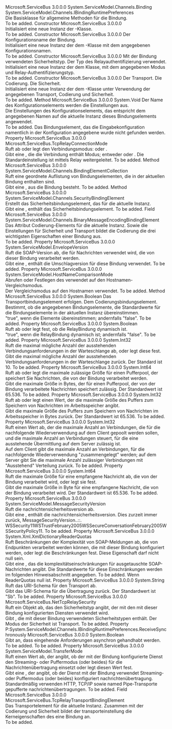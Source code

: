 <Type Name="NetTcpRelayBindingBase" FullName="Microsoft.ServiceBus.NetTcpRelayBindingBase">
  <TypeSignature Language="C#" Value="public abstract class NetTcpRelayBindingBase : System.ServiceModel.Channels.Binding, System.ServiceModel.Channels.IBindingRuntimePreferences" />
  <TypeSignature Language="ILAsm" Value=".class public auto ansi abstract beforefieldinit NetTcpRelayBindingBase extends System.ServiceModel.Channels.Binding implements class System.ServiceModel.Channels.IBindingRuntimePreferences" />
  <TypeSignature Language="DocId" Value="T:Microsoft.ServiceBus.NetTcpRelayBindingBase" />
  <TypeSignature Language="VB.NET" Value="Public MustInherit Class NetTcpRelayBindingBase&#xA;Inherits Binding&#xA;Implements IBindingRuntimePreferences" />
  <TypeSignature Language="F#" Value="type NetTcpRelayBindingBase = class&#xA;    inherit Binding&#xA;    interface IBindingRuntimePreferences" />
  <AssemblyInfo>
    <AssemblyName>Microsoft.ServiceBus</AssemblyName>
    <AssemblyVersion>3.0.0.0</AssemblyVersion>
  </AssemblyInfo>
  <Base>
    <BaseTypeName>System.ServiceModel.Channels.Binding</BaseTypeName>
  </Base>
  <Interfaces>
    <Interface>
      <InterfaceName>System.ServiceModel.Channels.IBindingRuntimePreferences</InterfaceName>
    </Interface>
  </Interfaces>
  <Docs>
    <summary>Die Basisklasse für allgemeine Methoden für die <see cref="T:Microsoft.ServiceBus.NetTcpRelayBinding" /> Bindung.</summary>
    <remarks>To be added.</remarks>
  </Docs>
  <Members>
    <Member MemberName=".ctor">
      <MemberSignature Language="C#" Value="protected NetTcpRelayBindingBase ();" />
      <MemberSignature Language="ILAsm" Value=".method familyhidebysig specialname rtspecialname instance void .ctor() cil managed" />
      <MemberSignature Language="DocId" Value="M:Microsoft.ServiceBus.NetTcpRelayBindingBase.#ctor" />
      <MemberSignature Language="VB.NET" Value="Protected Sub New ()" />
      <MemberType>Constructor</MemberType>
      <AssemblyInfo>
        <AssemblyName>Microsoft.ServiceBus</AssemblyName>
        <AssemblyVersion>3.0.0.0</AssemblyVersion>
      </AssemblyInfo>
      <Parameters />
      <Docs>
        <summary>Initialisiert eine neue Instanz der <see cref="T:Microsoft.ServiceBus.NetTcpRelayBindingBase" />-Klasse.</summary>
        <remarks>To be added.</remarks>
      </Docs>
    </Member>
    <Member MemberName=".ctor">
      <MemberSignature Language="C#" Value="protected NetTcpRelayBindingBase (string configurationName);" />
      <MemberSignature Language="ILAsm" Value=".method familyhidebysig specialname rtspecialname instance void .ctor(string configurationName) cil managed" />
      <MemberSignature Language="DocId" Value="M:Microsoft.ServiceBus.NetTcpRelayBindingBase.#ctor(System.String)" />
      <MemberSignature Language="VB.NET" Value="Protected Sub New (configurationName As String)" />
      <MemberSignature Language="F#" Value="new Microsoft.ServiceBus.NetTcpRelayBindingBase : string -&gt; Microsoft.ServiceBus.NetTcpRelayBindingBase" Usage="new Microsoft.ServiceBus.NetTcpRelayBindingBase configurationName" />
      <MemberType>Constructor</MemberType>
      <AssemblyInfo>
        <AssemblyName>Microsoft.ServiceBus</AssemblyName>
        <AssemblyVersion>3.0.0.0</AssemblyVersion>
      </AssemblyInfo>
      <Parameters>
        <Parameter Name="configurationName" Type="System.String" />
      </Parameters>
      <Docs>
        <param name="configurationName">Der Konfigurationsname der Bindung.</param>
        <summary>Initialisiert eine neue Instanz der dem <see cref="T:Microsoft.ServiceBus.NetTcpRelayBindingBase" /> -Klasse mit dem angegebenen Konfigurationsnamen.</summary>
        <remarks>To be added.</remarks>
      </Docs>
    </Member>
    <Member MemberName=".ctor">
      <MemberSignature Language="C#" Value="protected NetTcpRelayBindingBase (Microsoft.ServiceBus.EndToEndSecurityMode securityMode, Microsoft.ServiceBus.RelayClientAuthenticationType relayClientAuthenticationType);" />
      <MemberSignature Language="ILAsm" Value=".method familyhidebysig specialname rtspecialname instance void .ctor(valuetype Microsoft.ServiceBus.EndToEndSecurityMode securityMode, valuetype Microsoft.ServiceBus.RelayClientAuthenticationType relayClientAuthenticationType) cil managed" />
      <MemberSignature Language="DocId" Value="M:Microsoft.ServiceBus.NetTcpRelayBindingBase.#ctor(Microsoft.ServiceBus.EndToEndSecurityMode,Microsoft.ServiceBus.RelayClientAuthenticationType)" />
      <MemberSignature Language="F#" Value="new Microsoft.ServiceBus.NetTcpRelayBindingBase : Microsoft.ServiceBus.EndToEndSecurityMode * Microsoft.ServiceBus.RelayClientAuthenticationType -&gt; Microsoft.ServiceBus.NetTcpRelayBindingBase" Usage="new Microsoft.ServiceBus.NetTcpRelayBindingBase (securityMode, relayClientAuthenticationType)" />
      <MemberType>Constructor</MemberType>
      <AssemblyInfo>
        <AssemblyName>Microsoft.ServiceBus</AssemblyName>
        <AssemblyVersion>3.0.0.0</AssemblyVersion>
      </AssemblyInfo>
      <Parameters>
        <Parameter Name="securityMode" Type="Microsoft.ServiceBus.EndToEndSecurityMode" />
        <Parameter Name="relayClientAuthenticationType" Type="Microsoft.ServiceBus.RelayClientAuthenticationType" />
      </Parameters>
      <Docs>
        <param name="securityMode">Mit der Bindung verwendeten Sicherheitstyp.</param>
        <param name="relayClientAuthenticationType">Der Typ des Relayauthentifizierung verwendet.</param>
        <summary>Initialisiert eine neue Instanz der dem <see cref="T:Microsoft.ServiceBus.NetTcpRelayBindingBase" /> Klasse, mit dem angegebenen Modus und Relay-Authentifizierungstyp.</summary>
        <remarks>To be added.</remarks>
      </Docs>
    </Member>
    <Member MemberName=".ctor">
      <MemberSignature Language="C#" Value="protected NetTcpRelayBindingBase (Microsoft.ServiceBus.TcpRelayTransportBindingElement transport, System.ServiceModel.Channels.BinaryMessageEncodingBindingElement encoding, Microsoft.ServiceBus.NetTcpRelaySecurity security);" />
      <MemberSignature Language="ILAsm" Value=".method familyhidebysig specialname rtspecialname instance void .ctor(class Microsoft.ServiceBus.TcpRelayTransportBindingElement transport, class System.ServiceModel.Channels.BinaryMessageEncodingBindingElement encoding, class Microsoft.ServiceBus.NetTcpRelaySecurity security) cil managed" />
      <MemberSignature Language="DocId" Value="M:Microsoft.ServiceBus.NetTcpRelayBindingBase.#ctor(Microsoft.ServiceBus.TcpRelayTransportBindingElement,System.ServiceModel.Channels.BinaryMessageEncodingBindingElement,Microsoft.ServiceBus.NetTcpRelaySecurity)" />
      <MemberSignature Language="VB.NET" Value="Protected Sub New (transport As TcpRelayTransportBindingElement, encoding As BinaryMessageEncodingBindingElement, security As NetTcpRelaySecurity)" />
      <MemberSignature Language="F#" Value="new Microsoft.ServiceBus.NetTcpRelayBindingBase : Microsoft.ServiceBus.TcpRelayTransportBindingElement * System.ServiceModel.Channels.BinaryMessageEncodingBindingElement * Microsoft.ServiceBus.NetTcpRelaySecurity -&gt; Microsoft.ServiceBus.NetTcpRelayBindingBase" Usage="new Microsoft.ServiceBus.NetTcpRelayBindingBase (transport, encoding, security)" />
      <MemberType>Constructor</MemberType>
      <AssemblyInfo>
        <AssemblyName>Microsoft.ServiceBus</AssemblyName>
        <AssemblyVersion>3.0.0.0</AssemblyVersion>
      </AssemblyInfo>
      <Parameters>
        <Parameter Name="transport" Type="Microsoft.ServiceBus.TcpRelayTransportBindingElement" />
        <Parameter Name="encoding" Type="System.ServiceModel.Channels.BinaryMessageEncodingBindingElement" />
        <Parameter Name="security" Type="Microsoft.ServiceBus.NetTcpRelaySecurity" />
      </Parameters>
      <Docs>
        <param name="transport"> Der Transport.</param>
        <param name="encoding"> Die Codierung.</param>
        <param name="security"> Die Sicherheit.</param>
        <summary>Initialisiert eine neue Instanz der dem<see cref="T:Microsoft.ServiceBus.NetTcpRelayBindingBase" /> -Klasse unter Verwendung der angegebenen Transport, Codierung und Sicherheit.</summary>
        <remarks>To be added.</remarks>
      </Docs>
    </Member>
    <Member MemberName="ApplyConfiguration">
      <MemberSignature Language="C#" Value="protected virtual void ApplyConfiguration (string configurationName);" />
      <MemberSignature Language="ILAsm" Value=".method familyhidebysig newslot virtual instance void ApplyConfiguration(string configurationName) cil managed" />
      <MemberSignature Language="DocId" Value="M:Microsoft.ServiceBus.NetTcpRelayBindingBase.ApplyConfiguration(System.String)" />
      <MemberSignature Language="VB.NET" Value="Protected Overridable Sub ApplyConfiguration (configurationName As String)" />
      <MemberSignature Language="F#" Value="abstract member ApplyConfiguration : string -&gt; unit&#xA;override this.ApplyConfiguration : string -&gt; unit" Usage="netTcpRelayBindingBase.ApplyConfiguration configurationName" />
      <MemberType>Method</MemberType>
      <AssemblyInfo>
        <AssemblyName>Microsoft.ServiceBus</AssemblyName>
        <AssemblyVersion>3.0.0.0</AssemblyVersion>
      </AssemblyInfo>
      <ReturnValue>
        <ReturnType>System.Void</ReturnType>
      </ReturnValue>
      <Parameters>
        <Parameter Name="configurationName" Type="System.String" />
      </Parameters>
      <Docs>
        <param name="configurationName">Der Name des Konfigurationselements werden die Einstellungen aus.</param>
        <summary>Die Einstellungen des Konfigurationselements, das entspricht dem angegebenen Namen auf die aktuelle Instanz dieses Bindungselements angewendet.</summary>
        <remarks>To be added.</remarks>
        <exception cref="T:System.Configuration.ConfigurationErrorsException">Das Bindungselement, das die Eingabekonfiguration namentlich in der Konfiguration angegebene wurde nicht gefunden werden.</exception>
      </Docs>
    </Member>
    <Member MemberName="ConnectionMode">
      <MemberSignature Language="C#" Value="public Microsoft.ServiceBus.TcpRelayConnectionMode ConnectionMode { get; set; }" />
      <MemberSignature Language="ILAsm" Value=".property instance valuetype Microsoft.ServiceBus.TcpRelayConnectionMode ConnectionMode" />
      <MemberSignature Language="DocId" Value="P:Microsoft.ServiceBus.NetTcpRelayBindingBase.ConnectionMode" />
      <MemberSignature Language="VB.NET" Value="Public Property ConnectionMode As TcpRelayConnectionMode" />
      <MemberSignature Language="F#" Value="member this.ConnectionMode : Microsoft.ServiceBus.TcpRelayConnectionMode with get, set" Usage="Microsoft.ServiceBus.NetTcpRelayBindingBase.ConnectionMode" />
      <MemberType>Property</MemberType>
      <AssemblyInfo>
        <AssemblyName>Microsoft.ServiceBus</AssemblyName>
        <AssemblyVersion>3.0.0.0</AssemblyVersion>
      </AssemblyInfo>
      <ReturnValue>
        <ReturnType>Microsoft.ServiceBus.TcpRelayConnectionMode</ReturnType>
      </ReturnValue>
      <Docs>
        <summary>Ruft ab oder legt den Verbindungsmodus: <see cref="F:Microsoft.ServiceBus.TcpRelayConnectionMode.Hybrid" /> oder <see cref="F:Microsoft.ServiceBus.TcpRelayConnectionMode.Relayed" />.</summary>
        <value>Gibt eine <see cref="T:Microsoft.ServiceBus.TcpRelayConnectionMode" /> , die die Verbindung enthält Modus; entweder <see cref="F:Microsoft.ServiceBus.TcpRelayConnectionMode.Hybrid" /> oder <see cref="F:Microsoft.ServiceBus.TcpRelayConnectionMode.Relayed" />. Die Standardeinstellung ist mittels Relay weitergeleitet.</value>
        <remarks>To be added.</remarks>
      </Docs>
    </Member>
    <Member MemberName="CreateBindingElements">
      <MemberSignature Language="C#" Value="public override System.ServiceModel.Channels.BindingElementCollection CreateBindingElements ();" />
      <MemberSignature Language="ILAsm" Value=".method public hidebysig virtual instance class System.ServiceModel.Channels.BindingElementCollection CreateBindingElements() cil managed" />
      <MemberSignature Language="DocId" Value="M:Microsoft.ServiceBus.NetTcpRelayBindingBase.CreateBindingElements" />
      <MemberSignature Language="VB.NET" Value="Public Overrides Function CreateBindingElements () As BindingElementCollection" />
      <MemberSignature Language="F#" Value="override this.CreateBindingElements : unit -&gt; System.ServiceModel.Channels.BindingElementCollection" Usage="netTcpRelayBindingBase.CreateBindingElements " />
      <MemberType>Method</MemberType>
      <AssemblyInfo>
        <AssemblyName>Microsoft.ServiceBus</AssemblyName>
        <AssemblyVersion>3.0.0.0</AssemblyVersion>
      </AssemblyInfo>
      <ReturnValue>
        <ReturnType>System.ServiceModel.Channels.BindingElementCollection</ReturnType>
      </ReturnValue>
      <Parameters />
      <Docs>
        <summary>Ruft eine geordnete Auflistung von Bindungselementen, die in der aktuellen Bindung enthalten sind.</summary>
        <returns>Gibt eine <see cref="T:System.ServiceModel.Channels.BindingElementCollection" /> , aus die Bindung besteht.</returns>
        <remarks>To be added.</remarks>
      </Docs>
    </Member>
    <Member MemberName="CreateMessageSecurity">
      <MemberSignature Language="C#" Value="protected internal abstract System.ServiceModel.Channels.SecurityBindingElement CreateMessageSecurity ();" />
      <MemberSignature Language="ILAsm" Value=".method familyorassemblyhidebysig newslot virtual instance class System.ServiceModel.Channels.SecurityBindingElement CreateMessageSecurity() cil managed" />
      <MemberSignature Language="DocId" Value="M:Microsoft.ServiceBus.NetTcpRelayBindingBase.CreateMessageSecurity" />
      <MemberSignature Language="VB.NET" Value="Protected Friend MustOverride Function CreateMessageSecurity () As SecurityBindingElement" />
      <MemberSignature Language="F#" Value="abstract member CreateMessageSecurity : unit -&gt; System.ServiceModel.Channels.SecurityBindingElement" Usage="netTcpRelayBindingBase.CreateMessageSecurity " />
      <MemberType>Method</MemberType>
      <AssemblyInfo>
        <AssemblyName>Microsoft.ServiceBus</AssemblyName>
        <AssemblyVersion>3.0.0.0</AssemblyVersion>
      </AssemblyInfo>
      <ReturnValue>
        <ReturnType>System.ServiceModel.Channels.SecurityBindingElement</ReturnType>
      </ReturnValue>
      <Parameters />
      <Docs>
        <summary>Erstellt das Sicherheitsbindungselement, das für die aktuelle Instanz.</summary>
        <returns>Gibt eine <see cref="T:System.ServiceModel.Channels.SecurityBindingElement" /> , enthält das Sicherheitsbindungselement.</returns>
        <remarks>To be added.</remarks>
      </Docs>
    </Member>
    <Member MemberName="encoding">
      <MemberSignature Language="C#" Value="protected internal System.ServiceModel.Channels.BinaryMessageEncodingBindingElement encoding;" />
      <MemberSignature Language="ILAsm" Value=".field familyorassembly class System.ServiceModel.Channels.BinaryMessageEncodingBindingElement encoding" />
      <MemberSignature Language="DocId" Value="F:Microsoft.ServiceBus.NetTcpRelayBindingBase.encoding" />
      <MemberSignature Language="VB.NET" Value="Protected Friend encoding As BinaryMessageEncodingBindingElement " />
      <MemberSignature Language="F#" Value="val mutable encoding : System.ServiceModel.Channels.BinaryMessageEncodingBindingElement" Usage="Microsoft.ServiceBus.NetTcpRelayBindingBase.encoding" />
      <MemberType>Field</MemberType>
      <AssemblyInfo>
        <AssemblyName>Microsoft.ServiceBus</AssemblyName>
        <AssemblyVersion>3.0.0.0</AssemblyVersion>
      </AssemblyInfo>
      <ReturnValue>
        <ReturnType>System.ServiceModel.Channels.BinaryMessageEncodingBindingElement</ReturnType>
      </ReturnValue>
      <Docs>
        <summary>Das Attribut Codierung-Elements für die aktuelle Instanz. Sowie die Einstellungen für Sicherheit und Transport bildet die Codierung die drei wichtigsten Eigenschaften einer Bindung aus.</summary>
        <remarks>To be added.</remarks>
      </Docs>
    </Member>
    <Member MemberName="EnvelopeVersion">
      <MemberSignature Language="C#" Value="public System.ServiceModel.EnvelopeVersion EnvelopeVersion { get; }" />
      <MemberSignature Language="ILAsm" Value=".property instance class System.ServiceModel.EnvelopeVersion EnvelopeVersion" />
      <MemberSignature Language="DocId" Value="P:Microsoft.ServiceBus.NetTcpRelayBindingBase.EnvelopeVersion" />
      <MemberSignature Language="VB.NET" Value="Public ReadOnly Property EnvelopeVersion As EnvelopeVersion" />
      <MemberSignature Language="F#" Value="member this.EnvelopeVersion : System.ServiceModel.EnvelopeVersion" Usage="Microsoft.ServiceBus.NetTcpRelayBindingBase.EnvelopeVersion" />
      <MemberType>Property</MemberType>
      <AssemblyInfo>
        <AssemblyName>Microsoft.ServiceBus</AssemblyName>
        <AssemblyVersion>3.0.0.0</AssemblyVersion>
      </AssemblyInfo>
      <ReturnValue>
        <ReturnType>System.ServiceModel.EnvelopeVersion</ReturnType>
      </ReturnValue>
      <Docs>
        <summary>Ruft die SOAP-Version ab, die für Nachrichten verwendet wird, die von dieser Bindung verarbeitet werden.</summary>
        <value>Gibt eine <see cref="T:System.ServiceModel.EnvelopeVersion" /> , enthält die Umschlagversion für diese Bindung verwendet.</value>
        <remarks>To be added.</remarks>
      </Docs>
    </Member>
    <Member MemberName="HostNameComparisonMode">
      <MemberSignature Language="C#" Value="public System.ServiceModel.HostNameComparisonMode HostNameComparisonMode { get; set; }" />
      <MemberSignature Language="ILAsm" Value=".property instance valuetype System.ServiceModel.HostNameComparisonMode HostNameComparisonMode" />
      <MemberSignature Language="DocId" Value="P:Microsoft.ServiceBus.NetTcpRelayBindingBase.HostNameComparisonMode" />
      <MemberSignature Language="VB.NET" Value="Public Property HostNameComparisonMode As HostNameComparisonMode" />
      <MemberSignature Language="F#" Value="member this.HostNameComparisonMode : System.ServiceModel.HostNameComparisonMode with get, set" Usage="Microsoft.ServiceBus.NetTcpRelayBindingBase.HostNameComparisonMode" />
      <MemberType>Property</MemberType>
      <AssemblyInfo>
        <AssemblyName>Microsoft.ServiceBus</AssemblyName>
        <AssemblyVersion>3.0.0.0</AssemblyVersion>
      </AssemblyInfo>
      <ReturnValue>
        <ReturnType>System.ServiceModel.HostNameComparisonMode</ReturnType>
      </ReturnValue>
      <Docs>
        <summary>Abrufen oder Festlegen des verwendet auf den Hostnamen-Vergleichsmodus.</summary>
        <value>Der Vergleichsmodus auf den Hostnamen verwendet.</value>
        <remarks>To be added.</remarks>
      </Docs>
    </Member>
    <Member MemberName="IsBindingElementsMatch">
      <MemberSignature Language="C#" Value="protected bool IsBindingElementsMatch (Microsoft.ServiceBus.TcpRelayTransportBindingElement transport, System.ServiceModel.Channels.BinaryMessageEncodingBindingElement encoding);" />
      <MemberSignature Language="ILAsm" Value=".method familyhidebysig instance bool IsBindingElementsMatch(class Microsoft.ServiceBus.TcpRelayTransportBindingElement transport, class System.ServiceModel.Channels.BinaryMessageEncodingBindingElement encoding) cil managed" />
      <MemberSignature Language="DocId" Value="M:Microsoft.ServiceBus.NetTcpRelayBindingBase.IsBindingElementsMatch(Microsoft.ServiceBus.TcpRelayTransportBindingElement,System.ServiceModel.Channels.BinaryMessageEncodingBindingElement)" />
      <MemberSignature Language="VB.NET" Value="Protected Function IsBindingElementsMatch (transport As TcpRelayTransportBindingElement, encoding As BinaryMessageEncodingBindingElement) As Boolean" />
      <MemberSignature Language="F#" Value="member this.IsBindingElementsMatch : Microsoft.ServiceBus.TcpRelayTransportBindingElement * System.ServiceModel.Channels.BinaryMessageEncodingBindingElement -&gt; bool" Usage="netTcpRelayBindingBase.IsBindingElementsMatch (transport, encoding)" />
      <MemberType>Method</MemberType>
      <AssemblyInfo>
        <AssemblyName>Microsoft.ServiceBus</AssemblyName>
        <AssemblyVersion>3.0.0.0</AssemblyVersion>
      </AssemblyInfo>
      <ReturnValue>
        <ReturnType>System.Boolean</ReturnType>
      </ReturnValue>
      <Parameters>
        <Parameter Name="transport" Type="Microsoft.ServiceBus.TcpRelayTransportBindingElement" />
        <Parameter Name="encoding" Type="System.ServiceModel.Channels.BinaryMessageEncodingBindingElement" />
      </Parameters>
      <Docs>
        <param name="transport"> Das Transportbindungselement erfolgen.</param>
        <param name="encoding"> Dem Codierungsbindungselement.</param>
        <summary>Bestimmt, ob die angegebenen Bindungselemente, die Standardwerte für die Bindungselemente in der aktuellen Instanz übereinstimmen.</summary>
        <returns>"true", wenn die Elemente übereinstimmen; andernfalls "false".</returns>
        <remarks>To be added.</remarks>
      </Docs>
    </Member>
    <Member MemberName="IsDynamic">
      <MemberSignature Language="C#" Value="public bool IsDynamic { get; set; }" />
      <MemberSignature Language="ILAsm" Value=".property instance bool IsDynamic" />
      <MemberSignature Language="DocId" Value="P:Microsoft.ServiceBus.NetTcpRelayBindingBase.IsDynamic" />
      <MemberSignature Language="VB.NET" Value="Public Property IsDynamic As Boolean" />
      <MemberSignature Language="F#" Value="member this.IsDynamic : bool with get, set" Usage="Microsoft.ServiceBus.NetTcpRelayBindingBase.IsDynamic" />
      <MemberType>Property</MemberType>
      <AssemblyInfo>
        <AssemblyName>Microsoft.ServiceBus</AssemblyName>
        <AssemblyVersion>3.0.0.0</AssemblyVersion>
      </AssemblyInfo>
      <ReturnValue>
        <ReturnType>System.Boolean</ReturnType>
      </ReturnValue>
      <Docs>
        <summary>Ruft ab oder legt fest, ob die RelayBindung dynamisch ist.</summary>
        <value>"true", wenn die RelayBindung dynamisch ist; andernfalls "false".</value>
        <remarks>To be added.</remarks>
      </Docs>
    </Member>
    <Member MemberName="ListenBacklog">
      <MemberSignature Language="C#" Value="public int ListenBacklog { get; set; }" />
      <MemberSignature Language="ILAsm" Value=".property instance int32 ListenBacklog" />
      <MemberSignature Language="DocId" Value="P:Microsoft.ServiceBus.NetTcpRelayBindingBase.ListenBacklog" />
      <MemberSignature Language="VB.NET" Value="Public Property ListenBacklog As Integer" />
      <MemberSignature Language="F#" Value="member this.ListenBacklog : int with get, set" Usage="Microsoft.ServiceBus.NetTcpRelayBindingBase.ListenBacklog" />
      <MemberType>Property</MemberType>
      <AssemblyInfo>
        <AssemblyName>Microsoft.ServiceBus</AssemblyName>
        <AssemblyVersion>3.0.0.0</AssemblyVersion>
      </AssemblyInfo>
      <ReturnValue>
        <ReturnType>System.Int32</ReturnType>
      </ReturnValue>
      <Docs>
        <summary>Ruft die maximal mögliche Anzahl der ausstehenden Verbindungsanforderungen in der Warteschlange ab, oder legt diese fest.</summary>
        <value>Gibt die maximal mögliche Anzahl der ausstehenden Verbindungsanforderungen in der Warteschlange zurück. Der Standard ist 10.</value>
        <remarks>To be added.</remarks>
      </Docs>
    </Member>
    <Member MemberName="MaxBufferPoolSize">
      <MemberSignature Language="C#" Value="public long MaxBufferPoolSize { get; set; }" />
      <MemberSignature Language="ILAsm" Value=".property instance int64 MaxBufferPoolSize" />
      <MemberSignature Language="DocId" Value="P:Microsoft.ServiceBus.NetTcpRelayBindingBase.MaxBufferPoolSize" />
      <MemberSignature Language="VB.NET" Value="Public Property MaxBufferPoolSize As Long" />
      <MemberSignature Language="F#" Value="member this.MaxBufferPoolSize : int64 with get, set" Usage="Microsoft.ServiceBus.NetTcpRelayBindingBase.MaxBufferPoolSize" />
      <MemberType>Property</MemberType>
      <AssemblyInfo>
        <AssemblyName>Microsoft.ServiceBus</AssemblyName>
        <AssemblyVersion>3.0.0.0</AssemblyVersion>
      </AssemblyInfo>
      <ReturnValue>
        <ReturnType>System.Int64</ReturnType>
      </ReturnValue>
      <Docs>
        <summary>Ruft ab oder legt die maximale zulässige Größe für einen Pufferpool, der speichert Sie Nachrichten, die von der Bindung verarbeitet werden.</summary>
        <value>Gibt die maximale Größe in Bytes, der für einen Pufferpool, der von der Bindung verarbeitete Nachrichten speichert zulässig. Der Standardwert ist 65.536.</value>
        <remarks>To be added.</remarks>
      </Docs>
    </Member>
    <Member MemberName="MaxBufferSize">
      <MemberSignature Language="C#" Value="public int MaxBufferSize { get; set; }" />
      <MemberSignature Language="ILAsm" Value=".property instance int32 MaxBufferSize" />
      <MemberSignature Language="DocId" Value="P:Microsoft.ServiceBus.NetTcpRelayBindingBase.MaxBufferSize" />
      <MemberSignature Language="VB.NET" Value="Public Property MaxBufferSize As Integer" />
      <MemberSignature Language="F#" Value="member this.MaxBufferSize : int with get, set" Usage="Microsoft.ServiceBus.NetTcpRelayBindingBase.MaxBufferSize" />
      <MemberType>Property</MemberType>
      <AssemblyInfo>
        <AssemblyName>Microsoft.ServiceBus</AssemblyName>
        <AssemblyVersion>3.0.0.0</AssemblyVersion>
      </AssemblyInfo>
      <ReturnValue>
        <ReturnType>System.Int32</ReturnType>
      </ReturnValue>
      <Docs>
        <summary>Ruft ab oder legt einen Wert, der die maximale Größe des Puffers zum Speichern von Nachrichten im Arbeitsspeicher angibt.</summary>
        <value>Gibt die maximale Größe des Puffers zum Speichern von Nachrichten im Arbeitsspeicher in Bytes zurück. Der Standardwert ist 65.536.</value>
        <remarks>To be added.</remarks>
      </Docs>
    </Member>
    <Member MemberName="MaxConnections">
      <MemberSignature Language="C#" Value="public int MaxConnections { get; set; }" />
      <MemberSignature Language="ILAsm" Value=".property instance int32 MaxConnections" />
      <MemberSignature Language="DocId" Value="P:Microsoft.ServiceBus.NetTcpRelayBindingBase.MaxConnections" />
      <MemberSignature Language="VB.NET" Value="Public Property MaxConnections As Integer" />
      <MemberSignature Language="F#" Value="member this.MaxConnections : int with get, set" Usage="Microsoft.ServiceBus.NetTcpRelayBindingBase.MaxConnections" />
      <MemberType>Property</MemberType>
      <AssemblyInfo>
        <AssemblyName>Microsoft.ServiceBus</AssemblyName>
        <AssemblyVersion>3.0.0.0</AssemblyVersion>
      </AssemblyInfo>
      <ReturnValue>
        <ReturnType>System.Int32</ReturnType>
      </ReturnValue>
      <Docs>
        <summary>Ruft einen Wert ab, der die maximale Anzahl an Verbindungen, die für die nachfolgende Wiederverwendung auf dem Client gepoolt werden sollen, und die maximale Anzahl an Verbindungen steuert, für die eine ausstehende Übermittlung auf dem Server zulässig ist.</summary>
        <value>Auf dem Client gibt die maximale Anzahl an Verbindungen, für die nachfolgende Wiederverwendung "zusammengelegt" werden; auf dem Server gibt Sie die maximale Anzahl zulässiger Verbindungen mit "Ausstehend" Verteilung zurück.</value>
        <remarks>To be added.</remarks>
      </Docs>
    </Member>
    <Member MemberName="MaxReceivedMessageSize">
      <MemberSignature Language="C#" Value="public long MaxReceivedMessageSize { get; set; }" />
      <MemberSignature Language="ILAsm" Value=".property instance int64 MaxReceivedMessageSize" />
      <MemberSignature Language="DocId" Value="P:Microsoft.ServiceBus.NetTcpRelayBindingBase.MaxReceivedMessageSize" />
      <MemberSignature Language="VB.NET" Value="Public Property MaxReceivedMessageSize As Long" />
      <MemberSignature Language="F#" Value="member this.MaxReceivedMessageSize : int64 with get, set" Usage="Microsoft.ServiceBus.NetTcpRelayBindingBase.MaxReceivedMessageSize" />
      <MemberType>Property</MemberType>
      <AssemblyInfo>
        <AssemblyName>Microsoft.ServiceBus</AssemblyName>
        <AssemblyVersion>3.0.0.0</AssemblyVersion>
      </AssemblyInfo>
      <ReturnValue>
        <ReturnType>System.Int64</ReturnType>
      </ReturnValue>
      <Docs>
        <summary>Ruft die maximale Größe für eine empfangene Nachricht ab, die von der Bindung verarbeitet wird, oder legt sie fest.</summary>
        <value>Gibt die maximale Größe in Byte für eine empfangene Nachricht, die von der Bindung verarbeitet wird. Der Standardwert ist 65.536.</value>
        <remarks>To be added.</remarks>
      </Docs>
    </Member>
    <Member MemberName="MessageSecurityVersion">
      <MemberSignature Language="C#" Value="protected internal System.ServiceModel.MessageSecurityVersion MessageSecurityVersion { get; }" />
      <MemberSignature Language="ILAsm" Value=".property instance class System.ServiceModel.MessageSecurityVersion MessageSecurityVersion" />
      <MemberSignature Language="DocId" Value="P:Microsoft.ServiceBus.NetTcpRelayBindingBase.MessageSecurityVersion" />
      <MemberSignature Language="VB.NET" Value="Protected Friend ReadOnly Property MessageSecurityVersion As MessageSecurityVersion" />
      <MemberSignature Language="F#" Value="member this.MessageSecurityVersion : System.ServiceModel.MessageSecurityVersion" Usage="Microsoft.ServiceBus.NetTcpRelayBindingBase.MessageSecurityVersion" />
      <MemberType>Property</MemberType>
      <AssemblyInfo>
        <AssemblyName>Microsoft.ServiceBus</AssemblyName>
        <AssemblyVersion>3.0.0.0</AssemblyVersion>
      </AssemblyInfo>
      <ReturnValue>
        <ReturnType>System.ServiceModel.MessageSecurityVersion</ReturnType>
      </ReturnValue>
      <Docs>
        <summary>Ruft die nachrichtensicherheitsversion ab.</summary>
        <value>Gibt eine <see cref="T:System.ServiceModel.MessageSecurityVersion" /> , enthält die nachrichtensicherheitsversion. Dies zurzeit immer zurück, MessageSecurityVersion..::. WSSecurity11WSTrustFebruary2005WSSecureConversationFebruary2005WSSecurityPolicy11. </value>
        <remarks>To be added.</remarks>
      </Docs>
    </Member>
    <Member MemberName="ReaderQuotas">
      <MemberSignature Language="C#" Value="public System.Xml.XmlDictionaryReaderQuotas ReaderQuotas { get; set; }" />
      <MemberSignature Language="ILAsm" Value=".property instance class System.Xml.XmlDictionaryReaderQuotas ReaderQuotas" />
      <MemberSignature Language="DocId" Value="P:Microsoft.ServiceBus.NetTcpRelayBindingBase.ReaderQuotas" />
      <MemberSignature Language="VB.NET" Value="Public Property ReaderQuotas As XmlDictionaryReaderQuotas" />
      <MemberSignature Language="F#" Value="member this.ReaderQuotas : System.Xml.XmlDictionaryReaderQuotas with get, set" Usage="Microsoft.ServiceBus.NetTcpRelayBindingBase.ReaderQuotas" />
      <MemberType>Property</MemberType>
      <AssemblyInfo>
        <AssemblyName>Microsoft.ServiceBus</AssemblyName>
        <AssemblyVersion>3.0.0.0</AssemblyVersion>
      </AssemblyInfo>
      <ReturnValue>
        <ReturnType>System.Xml.XmlDictionaryReaderQuotas</ReturnType>
      </ReturnValue>
      <Docs>
        <summary>Ruft Beschränkungen der Komplexität von SOAP-Meldungen ab, die von Endpunkten verarbeitet werden können, die mit dieser Bindung konfiguriert werden, oder legt die Beschränkungen fest. Diese Eigenschaft darf nicht null sein.</summary>
        <value>Gibt eine <see cref="T:System.Xml.XmlDictionaryReaderQuotas" /> , das die komplexitätseinschränkungen für ausgetauschte SOAP-Nachrichten angibt. Die Standardwerte für diese Einschränkungen werden im folgenden Hinweisabschnitt angegeben.</value>
        <remarks>To be added.</remarks>
        <exception cref="T:System.ArgumentNullException"> Wenn ReaderQuotas null ist.</exception>
      </Docs>
    </Member>
    <Member MemberName="Scheme">
      <MemberSignature Language="C#" Value="public override string Scheme { get; }" />
      <MemberSignature Language="ILAsm" Value=".property instance string Scheme" />
      <MemberSignature Language="DocId" Value="P:Microsoft.ServiceBus.NetTcpRelayBindingBase.Scheme" />
      <MemberSignature Language="VB.NET" Value="Public Overrides ReadOnly Property Scheme As String" />
      <MemberSignature Language="F#" Value="member this.Scheme : string" Usage="Microsoft.ServiceBus.NetTcpRelayBindingBase.Scheme" />
      <MemberType>Property</MemberType>
      <AssemblyInfo>
        <AssemblyName>Microsoft.ServiceBus</AssemblyName>
        <AssemblyVersion>3.0.0.0</AssemblyVersion>
      </AssemblyInfo>
      <ReturnValue>
        <ReturnType>System.String</ReturnType>
      </ReturnValue>
      <Docs>
        <summary>Ruft das URI-Schema für den Transport ab.</summary>
        <value>Gibt das URI-Schema für die Übertragung zurück. Der Standardwert ist "Sb".</value>
        <remarks>To be added.</remarks>
      </Docs>
    </Member>
    <Member MemberName="Security">
      <MemberSignature Language="C#" Value="public Microsoft.ServiceBus.NetTcpRelaySecurity Security { get; }" />
      <MemberSignature Language="ILAsm" Value=".property instance class Microsoft.ServiceBus.NetTcpRelaySecurity Security" />
      <MemberSignature Language="DocId" Value="P:Microsoft.ServiceBus.NetTcpRelayBindingBase.Security" />
      <MemberSignature Language="VB.NET" Value="Public ReadOnly Property Security As NetTcpRelaySecurity" />
      <MemberSignature Language="F#" Value="member this.Security : Microsoft.ServiceBus.NetTcpRelaySecurity" Usage="Microsoft.ServiceBus.NetTcpRelayBindingBase.Security" />
      <MemberType>Property</MemberType>
      <AssemblyInfo>
        <AssemblyName>Microsoft.ServiceBus</AssemblyName>
        <AssemblyVersion>3.0.0.0</AssemblyVersion>
      </AssemblyInfo>
      <ReturnValue>
        <ReturnType>Microsoft.ServiceBus.NetTcpRelaySecurity</ReturnType>
      </ReturnValue>
      <Docs>
        <summary>Ruft ein Objekt ab, das den Sicherheitstyp angibt, der mit den mit dieser Bindung konfigurierten Diensten verwendet wird.</summary>
        <value>Gibt <see cref="T:Microsoft.ServiceBus.NetTcpRelaySecurity" />, die mit dieser Bindung verwendeten Sicherheitstypen enthält. Der Modus der Sicherheit ist Transport.</value>
        <remarks>To be added.</remarks>
      </Docs>
    </Member>
    <Member MemberName="System.ServiceModel.Channels.IBindingRuntimePreferences.ReceiveSynchronously">
      <MemberSignature Language="C#" Value="bool System.ServiceModel.Channels.IBindingRuntimePreferences.ReceiveSynchronously { get; }" />
      <MemberSignature Language="ILAsm" Value=".property instance bool System.ServiceModel.Channels.IBindingRuntimePreferences.ReceiveSynchronously" />
      <MemberSignature Language="DocId" Value="P:Microsoft.ServiceBus.NetTcpRelayBindingBase.System#ServiceModel#Channels#IBindingRuntimePreferences#ReceiveSynchronously" />
      <MemberSignature Language="VB.NET" Value=" ReadOnly Property ReceiveSynchronously As Boolean Implements IBindingRuntimePreferences.ReceiveSynchronously" />
      <MemberSignature Language="F#" Usage="Microsoft.ServiceBus.NetTcpRelayBindingBase.System.ServiceModel.Channels.IBindingRuntimePreferences.ReceiveSynchronously" />
      <MemberType>Property</MemberType>
      <Implements>
        <InterfaceMember>P:System.ServiceModel.Channels.IBindingRuntimePreferences.ReceiveSynchronously</InterfaceMember>
      </Implements>
      <AssemblyInfo>
        <AssemblyName>Microsoft.ServiceBus</AssemblyName>
        <AssemblyVersion>3.0.0.0</AssemblyVersion>
      </AssemblyInfo>
      <ReturnValue>
        <ReturnType>System.Boolean</ReturnType>
      </ReturnValue>
      <Docs>
        <summary>
            Gibt an, dass eingehende Anforderungen asynchron gehandhabt werden.
            </summary>
        <value>To be added.</value>
        <remarks>To be added.</remarks>
      </Docs>
    </Member>
    <Member MemberName="TransferMode">
      <MemberSignature Language="C#" Value="public System.ServiceModel.TransferMode TransferMode { get; set; }" />
      <MemberSignature Language="ILAsm" Value=".property instance valuetype System.ServiceModel.TransferMode TransferMode" />
      <MemberSignature Language="DocId" Value="P:Microsoft.ServiceBus.NetTcpRelayBindingBase.TransferMode" />
      <MemberSignature Language="VB.NET" Value="Public Property TransferMode As TransferMode" />
      <MemberSignature Language="F#" Value="member this.TransferMode : System.ServiceModel.TransferMode with get, set" Usage="Microsoft.ServiceBus.NetTcpRelayBindingBase.TransferMode" />
      <MemberType>Property</MemberType>
      <AssemblyInfo>
        <AssemblyName>Microsoft.ServiceBus</AssemblyName>
        <AssemblyVersion>3.0.0.0</AssemblyVersion>
      </AssemblyInfo>
      <ReturnValue>
        <ReturnType>System.ServiceModel.TransferMode</ReturnType>
      </ReturnValue>
      <Docs>
        <summary>Ruft einen Wert ab, der angibt, ob der mit der Bindung konfigurierte Dienst den Streaming- oder Puffermodus (oder beides) für die Nachrichtenübertragung einsetzt oder legt diesen Wert fest.</summary>
        <value>Gibt eine <see cref="T:System.ServiceModel.TransferMode" /> , der angibt, ob der Dienst mit der Bindung verwendet Streaming- oder Puffermodus (oder beides) konfiguriert nachrichtenübertragung. Standardmäßig verwenden HTTP, TCP/IP sowie named Pipe-Transporte gepufferte nachrichtenübertragungen.</value>
        <remarks>To be added.</remarks>
      </Docs>
    </Member>
    <Member MemberName="transport">
      <MemberSignature Language="C#" Value="protected internal Microsoft.ServiceBus.TcpRelayTransportBindingElement transport;" />
      <MemberSignature Language="ILAsm" Value=".field familyorassembly class Microsoft.ServiceBus.TcpRelayTransportBindingElement transport" />
      <MemberSignature Language="DocId" Value="F:Microsoft.ServiceBus.NetTcpRelayBindingBase.transport" />
      <MemberSignature Language="VB.NET" Value="Protected Friend transport As TcpRelayTransportBindingElement " />
      <MemberSignature Language="F#" Value="val mutable transport : Microsoft.ServiceBus.TcpRelayTransportBindingElement" Usage="Microsoft.ServiceBus.NetTcpRelayBindingBase.transport" />
      <MemberType>Field</MemberType>
      <AssemblyInfo>
        <AssemblyName>Microsoft.ServiceBus</AssemblyName>
        <AssemblyVersion>3.0.0.0</AssemblyVersion>
      </AssemblyInfo>
      <ReturnValue>
        <ReturnType>Microsoft.ServiceBus.TcpRelayTransportBindingElement</ReturnType>
      </ReturnValue>
      <Docs>
        <summary>Das Transportelement für die aktuelle Instanz. Zusammen mit der Codierung und Sicherheit bildet der transporteinstellung die Kerneigenschaften des eine Bindung an.</summary>
        <remarks>To be added.</remarks>
      </Docs>
    </Member>
  </Members>
</Type>